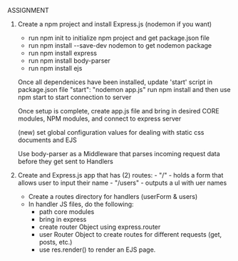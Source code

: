 ASSIGNMENT

1. Create a npm project and install Express.js (nodemon if you want)
    - run npm init to initialize npm project and get package.json file
    - run npm install --save-dev nodemon to get nodemon package
    - run npm install express
    - run npm install body-parser
    - run npm install ejs

    Once all dependenices have been installed, update 'start' script in package.json file
        "start": "nodemon app.js"
    run npm install and then use npm start to start connection to server

    Once setup is complete, create app.js file and bring in desired CORE modules, NPM modules, and connect to express server

    (new) set global configuration values for dealing with static css documents and EJS

    Use body-parser as a Middleware that parses incoming request data before they get sent to Handlers

2. Create and Express.js app that has (2) routes:
        - "/" - holds a form that allows user to input their name
        - "/users" - outputs a ul with uer names 
    
    - Create a routes directory for handlers (userForm & users)
    - In handler JS files, do the following:
        - path core modules
        - bring in express
        - create router Object using express.router
        - user Router Object to create routes for different requests (get, posts, etc.)
        - use res.render() to render an EJS page. 




